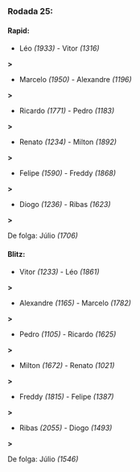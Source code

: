 ### Rodada 25:

#### Rapid:

* Léo *(1933)*     -     Vitor *(1316)* 

**>** 
* Marcelo *(1950)*     -     Alexandre *(1196)* 

**>** 
* Ricardo *(1771)*     -     Pedro *(1183)* 

**>** 
* Renato *(1234)*     -     Milton *(1892)* 

**>** 
* Felipe *(1590)*     -     Freddy *(1868)* 

**>** 
* Diogo *(1236)*     -     Ribas *(1623)* 

**>** 

De folga: Júlio *(1706)*

#### Blitz:

* Vitor *(1233)*     -     Léo *(1861)* 

**>** 
* Alexandre *(1165)*     -     Marcelo *(1782)* 

**>** 
* Pedro *(1105)*     -     Ricardo *(1625)* 

**>** 
* Milton *(1672)*     -     Renato *(1021)* 

**>** 
* Freddy *(1815)*     -     Felipe *(1387)* 

**>** 
* Ribas *(2055)*     -     Diogo *(1493)* 

**>** 

De folga: Júlio *(1546)*


